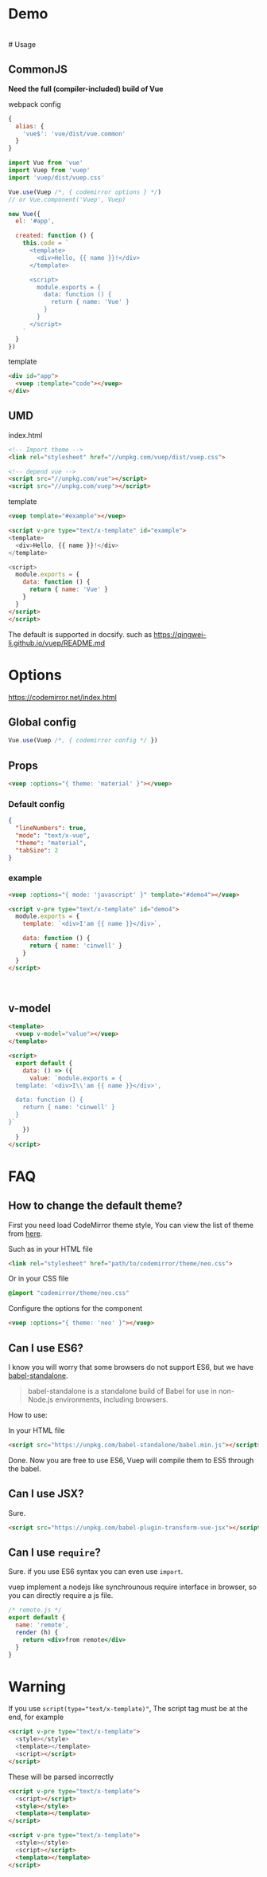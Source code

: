 # Demo
<vuep template="#demo1"></vuep>

<script v-pre type="text/x-template" id="demo1">
<style>
  .main {
    color: #2c3e50;
  }
  .text {
    color: #4fc08d;
  }
</style>

<template>
  <div class="main">
    <h2> Hello <span class="text">{{ name }}</span>!</h2>
    <h2>Features</h2>
    <ul>
      <li v-for="text in features">{{ text }}</li>
    </ul>
  </div>
</template>

<script>
  module.exports = {
    data () {
      return {
        name: 'Vuep',
        features: [
          'Vue component spec',
          'Scoped style',
          'UMD and CommonJS build'
        ]
      }
    }
  }
</script>
</script>


<br>
# Usage

## CommonJS
**Need the full (compiler-included) build of Vue**

webpack config
```javascript
{
  alias: {
    'vue$': 'vue/dist/vue.common'
  }
}
```

```javascript
import Vue from 'vue'
import Vuep from 'vuep'
import 'vuep/dist/vuep.css'

Vue.use(Vuep /*, { codemirror options } */)
// or Vue.component('Vuep', Vuep)

new Vue({
  el: '#app',

  created: function () {
    this.code = `
      <template>
        <div>Hello, {{ name }}!</div>
      </template>

      <script>
        module.exports = {
          data: function () {
            return { name: 'Vue' }
          }
        }
      </script>
    `
  }
})
```

template
```html
<div id="app">
  <vuep :template="code"></vuep>
</div>
```

## UMD

index.html
```html
<!-- Import theme -->
<link rel="stylesheet" href="//unpkg.com/vuep/dist/vuep.css">

<!-- depend vue -->
<script src="//unpkg.com/vue"></script>
<script src="//unpkg.com/vuep"></script>
```

template
```html
<vuep template="#example"></vuep>

<script v-pre type="text/x-template" id="example">
<template>
  <div>Hello, {{ name }}!</div>
</template>

<script>
  module.exports = {
    data: function () {
      return { name: 'Vue' }
    }
  }
</script>
</script>
```

The default is supported in docsify. such as https://qingwei-li.github.io/vuep/README.md

# Options

https://codemirror.net/index.html

## Global config
```javascript
Vue.use(Vuep /*, { codemirror config */ })
```

## Props

```html
<vuep :options="{ theme: 'material' }"></vuep>
```

### Default config
```json
{
  "lineNumbers": true,
  "mode": "text/x-vue",
  "theme": "material",
  "tabSize": 2
}
```

### example

```html
<vuep :options="{ mode: 'javascript' }" template="#demo4"></vuep>

<script v-pre type="text/x-template" id="demo4">
  module.exports = {
    template: `<div>I'am {{ name }}</div>`,

    data: function () {
      return { name: 'cinwell' }
    }
  }
</script>
```

<vuep :options="{ mode: 'javascript' }" template="#demo4"></vuep>

<script v-pre type="text/x-template" id="demo4">
  module.exports = {
    template: `<div>I'am {{ name }}</div>`,

    data: function () {
      return { name: 'cinwell' }
    }
  }
</script>

<br>

## v-model

```html
<template>
  <vuep v-model="value"></vuep>
</template>

<script>
  export default {
    data: () => ({
      value: `module.exports = {
  template: '<div>I\\'am {{ name }}</div>',

  data: function () {
    return { name: 'cinwell' }
  }
}`
    })
  }
</script>
```

# FAQ
## How to change the default theme?

First you need load CodeMirror theme style, You can view the list of theme from [here](https://codemirror.net/demo/theme.html).

Such as in your HTML file
```html
<link rel="stylesheet" href="path/to/codemirror/theme/neo.css">
```

Or in your CSS file

```css
@import "codemirror/theme/neo.css"
```

Configure the options for the component

```html
<vuep :options="{ theme: 'neo' }"></vuep>
```

<vuep class="demo2" :options="{ theme: 'neo' }" template="#demo2"></vuep>

<script v-pre type="text/x-template" id="demo2">
<template>
  <div>Hello, {{ name }}!</div>
</template>

<script>
  module.exports = {
    data: function () {
      return { name: 'Vue' }
    }
  }
</script>
</script>

## Can I use ES6?

I know you will worry that some browsers do not support ES6, but we have [babel-standalone](https://www.npmjs.com/package/babel-standalone).

> babel-standalone is a standalone build of Babel for use in non-Node.js environments, including browsers.

How to use:

In your HTML file

```html
<script src="https://unpkg.com/babel-standalone/babel.min.js"></script>
```

Done. Now you are free to use ES6, Vuep will compile them to ES5 through the babel.


<vuep template="#demo3"></vuep>

<script v-pre type="text/x-template" id="demo3">
<template>
  <div>
    <button @click="count++">+</button>
    <span>{{ count }}</span>
    <button @click="count--">-</button>
  </div>
</template>

<script>
  export default {
    data() {
      return {
        count: 0
      }
    }
  }
</script>
</script>

## Can I use JSX?

Sure.

```html
<script src="https://unpkg.com/babel-plugin-transform-vue-jsx"></script>
```

<vuep template="#demo5" :options="{ mode: 'jsx'}"></vuep>

<script v-pre type="text/x-template" id="demo5">
  module.exports = {
    data() {
      return {
        count: 0
      }
    },
    render (h) {
      return (
        <div style={{ color: 'red' }}> { this.count } </div>
      )
    }
  }
</script>

## Can I use `require`?

Sure. if you use ES6 syntax you can even use `import`.

vuep implement a nodejs like synchrounous require interface in browser, so you can directly require a js file.

```jsx
/* remote.js */
export default {
  name: 'remote',
  render (h) {
    return <div>from remote</div>
  }
}
```

<vuep template="#demo6" :options="{ mode: 'jsx'}"></vuep>

<script v-pre type="text/x-template" id="demo6">
module.exports = {
  template: '<div><remote></remote></div>',
  components: {
    remote: require('remote.js') // or require('https://qingwei-li.github.io/vuep/remote.js')
  },
  data () {
    return {
      name: 'Vuep',
    }
  }
}
</script>


# Warning

If you use `script(type="text/x-template)"`, The script tag must be at the end, for example

```html
<script v-pre type="text/x-template">
  <style></style>
  <template></template>
  <script></script>
</script>
```

These will be parsed incorrectly
```html
<script v-pre type="text/x-template">
  <script></script>
  <style></style>
  <template></template>
</script>
```

```html
<script v-pre type="text/x-template">
  <style></style>
  <script></script>
  <template></template>
</script>
```
